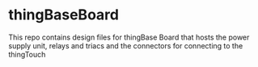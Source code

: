 # thingBaseBoard
This repo contains design files for thingBase Board that hosts the power supply unit, relays and triacs and the connectors for connecting to the thingTouch
